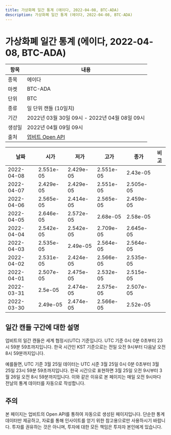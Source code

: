 ```yaml
---
title: 가상화폐 일간 통계 (에이다, 2022-04-08, BTC-ADA)
description: 가상화폐 일간 통계 (에이다, 2022-04-08, BTC-ADA)
---
```



가상화폐 일간 통계 (에이다, 2022-04-08, BTC-ADA)
===

|항목|내용|
|--|--|
|종목|에이다|
|마켓|BTC-ADA|
|단위|BTC|
|종류|일 단위 캔들 (10일치)|
|기간|2022년 03월 30일 09시 - 2022년 04월 08일 09시|
|생성일|2022년 04월 09일 09시|
|출처|[업비트 Open API](https://docs.upbit.com)|


|날짜|시가|저가|고가|종가|비고|
|--|--|--|--|--|--|
|2022-04-08|2.551e-05|2.429e-05|2.551e-05|2.43e-05|    |
|2022-04-07|2.429e-05|2.429e-05|2.551e-05|2.505e-05|    |
|2022-04-06|2.565e-05|2.414e-05|2.565e-05|2.459e-05|    |
|2022-04-05|2.646e-05|2.572e-05|2.68e-05|2.58e-05|    |
|2022-04-04|2.542e-05|2.542e-05|2.709e-05|2.645e-05|    |
|2022-04-03|2.535e-05|2.49e-05|2.564e-05|2.564e-05|    |
|2022-04-02|2.531e-05|2.424e-05|2.566e-05|2.535e-05|    |
|2022-04-01|2.507e-05|2.475e-05|2.532e-05|2.515e-05|    |
|2022-03-31|2.5e-05|2.474e-05|2.575e-05|2.507e-05|    |
|2022-03-30|2.49e-05|2.474e-05|2.566e-05|2.52e-05|    |


일간 캔들 구간에 대한 설명
---


업비트의 일간 캔들은 세계 협정시(UTC) 기준입니다. 
UTC 기준 0시 0분 0초부터 23시 59분 59초까지입니다. 
한국 시간인 KST 기준으로는 전일 오전 9시부터 다음날 오전 8시 59분까지입니다. 


예를들면, UTC 기준 3월 25일 데이터는 UTC 시준 3월 25일 0시 0분 0초부터 3월 25일 23시 59분 59초까지입니다. 
한국 시간으로 표현하면 3월 25일 오전 9시부터 3월 26일 오전 8시 59분까지입니다. 
이와 같은 이유로 본 페이지는 매일 오전 9시마다 전날의 통계 데이터를 자동으로 작성합니다. 


주의
---


본 페이지는 업비트의 Open API를 통하여 자동으로 생성된 페이지입니다. 
단순한 통계 데이터만 제공하고, 자료를 통해 인사이트를 얻기 위한 참고용으로만 사용하시기 바랍니다. 
투자를 권유하는 것은 아니며, 투자에 대한 모든 책임은 투자자 본인에게 있습니다. 

